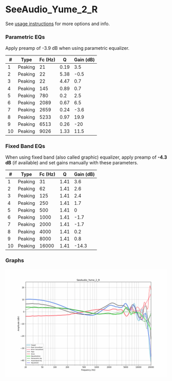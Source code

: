 # SeeAudio_Yume_2_R
See [usage instructions](https://github.com/jaakkopasanen/AutoEq#usage) for more options and info.

### Parametric EQs
Apply preamp of -3.9 dB when using parametric equalizer.

|   # | Type    |   Fc (Hz) |    Q |   Gain (dB) |
|-----|---------|-----------|------|-------------|
|   1 | Peaking |        21 | 0.19 |         3.5 |
|   2 | Peaking |        22 | 5.38 |        -0.5 |
|   3 | Peaking |        22 | 4.47 |         0.7 |
|   4 | Peaking |       145 | 0.89 |         0.7 |
|   5 | Peaking |       780 | 0.2  |         2.5 |
|   6 | Peaking |      2089 | 0.67 |         6.5 |
|   7 | Peaking |      2659 | 0.24 |        -3.6 |
|   8 | Peaking |      5233 | 0.97 |        19.9 |
|   9 | Peaking |      6513 | 0.26 |       -20   |
|  10 | Peaking |      9026 | 1.33 |        11.5 |

### Fixed Band EQs
When using fixed band (also called graphic) equalizer, apply preamp of **-4.3 dB** (if available) and set gains manually with these parameters.

|   # | Type    |   Fc (Hz) |    Q |   Gain (dB) |
|-----|---------|-----------|------|-------------|
|   1 | Peaking |        31 | 1.41 |         3.6 |
|   2 | Peaking |        62 | 1.41 |         2.6 |
|   3 | Peaking |       125 | 1.41 |         2.4 |
|   4 | Peaking |       250 | 1.41 |         1.7 |
|   5 | Peaking |       500 | 1.41 |         0   |
|   6 | Peaking |      1000 | 1.41 |        -1.7 |
|   7 | Peaking |      2000 | 1.41 |        -1.7 |
|   8 | Peaking |      4000 | 1.41 |         0.2 |
|   9 | Peaking |      8000 | 1.41 |         0.8 |
|  10 | Peaking |     16000 | 1.41 |       -14.3 |

### Graphs
![](./SeeAudio_Yume_2_R.png)
